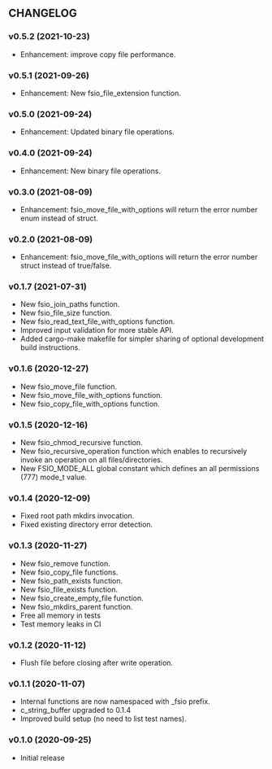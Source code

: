 ## CHANGELOG

### v0.5.2 (2021-10-23)

* Enhancement: improve copy file performance.

### v0.5.1 (2021-09-26)

* Enhancement: New fsio_file_extension function.

### v0.5.0 (2021-09-24)

* Enhancement: Updated binary file operations.

### v0.4.0 (2021-09-24)

* Enhancement: New binary file operations.

### v0.3.0 (2021-08-09)

* Enhancement: fsio_move_file_with_options will return the error number enum instead of struct.

### v0.2.0 (2021-08-09)

* Enhancement: fsio_move_file_with_options will return the error number struct instead of true/false.

### v0.1.7 (2021-07-31)

* New fsio_join_paths function.
* New fsio_file_size function.
* New fsio_read_text_file_with_options function.
* Improved input validation for more stable API.
* Added cargo-make makefile for simpler sharing of optional development build instructions.

### v0.1.6 (2020-12-27)

* New fsio_move_file function.
* New fsio_move_file_with_options function.
* New fsio_copy_file_with_options function.

### v0.1.5 (2020-12-16)

* New fsio_chmod_recursive function.
* New fsio_recursive_operation function which enables to recursively invoke an operation on all files/directories.
* New FSIO_MODE_ALL global constant which defines an all permissions (777) mode_t value.

### v0.1.4 (2020-12-09)

* Fixed root path mkdirs invocation.
* Fixed existing directory error detection.

### v0.1.3 (2020-11-27)

* New fsio_remove function.
* New fsio_copy_file functions.
* New fsio_path_exists function.
* New fsio_file_exists function.
* New fsio_create_empty_file function.
* New fsio_mkdirs_parent function.
* Free all memory in tests
* Test memory leaks in CI

### v0.1.2 (2020-11-12)

* Flush file before closing after write operation.

### v0.1.1 (2020-11-07)

* Internal functions are now namespaced with _fsio prefix.
* c_string_buffer upgraded to 0.1.4
* Improved build setup (no need to list test names).

### v0.1.0 (2020-09-25)

* Initial release
